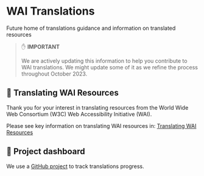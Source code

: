 # WAI Translations

Future home of translations guidance and information on translated resources

> ✋ **IMPORTANT**
>
> We are actively updating this information to help you contribute to WAI translations. We might update some of it as we refine the process throughout October 2023.

## :pencil: Translating WAI Resources

Thank you for your interest in translating resources from the World Wide Web Consortium (W3C) Web Accessibility Initiative (WAI).

Please see key information on translating WAI resources in: [Translating WAI Resources](https://www.w3.org/WAI/about/translating/)

## :rocket:	Project dashboard

We use a [GitHub project](https://github.com/orgs/w3c/projects/46) to track translations progress.